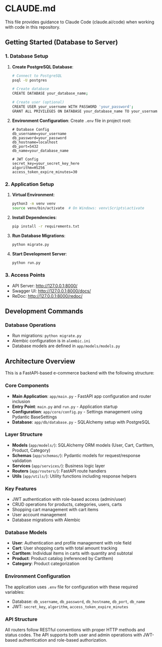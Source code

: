 # CLAUDE.md

This file provides guidance to Claude Code (claude.ai/code) when working with code in this repository.

## Getting Started (Database to Server)

### 1. Database Setup
1. **Create PostgreSQL Database**:
   ```bash
   # Connect to PostgreSQL
   psql -U postgres
   
   # Create database
   CREATE DATABASE your_database_name;
   
   # Create user (optional)
   CREATE USER your_username WITH PASSWORD 'your_password';
   GRANT ALL PRIVILEGES ON DATABASE your_database_name TO your_username;
   ```

2. **Environment Configuration**:
   Create `.env` file in project root:
   ```env
   # Database Config
   db_username=your_username
   db_password=your_password
   db_hostname=localhost
   db_port=5432
   db_name=your_database_name
   
   # JWT Config
   secret_key=your_secret_key_here
   algorithm=HS256
   access_token_expire_minutes=30
   ```

### 2. Application Setup
1. **Virtual Environment**:
   ```bash
   python3 -m venv venv
   source venv/bin/activate  # On Windows: venv\Scripts\activate
   ```

2. **Install Dependencies**:
   ```bash
   pip install -r requirements.txt
   ```

3. **Run Database Migrations**:
   ```bash
   python migrate.py
   ```

4. **Start Development Server**:
   ```bash
   python run.py
   ```

### 3. Access Points
- API Server: http://127.0.0.1:8000/
- Swagger UI: http://127.0.0.1:8000/docs/
- ReDoc: http://127.0.0.1:8000/redoc/

## Development Commands

### Database Operations
- Run migrations: `python migrate.py`
- Alembic configuration is in `alembic.ini`
- Database models are defined in `app/models/models.py`

## Architecture Overview

This is a FastAPI-based e-commerce backend with the following structure:

### Core Components
- **Main Application**: `app/main.py` - FastAPI app configuration and router inclusion
- **Entry Point**: `main.py` and `run.py` - Application startup
- **Configuration**: `app/core/config.py` - Settings management using Pydantic BaseSettings
- **Database**: `app/db/database.py` - SQLAlchemy setup with PostgreSQL

### Layer Structure
- **Models** (`app/models/`): SQLAlchemy ORM models (User, Cart, CartItem, Product, Category)
- **Schemas** (`app/schemas/`): Pydantic models for request/response validation
- **Services** (`app/services/`): Business logic layer
- **Routers** (`app/routers/`): FastAPI route handlers
- **Utils** (`app/utils/`): Utility functions including response helpers

### Key Features
- JWT authentication with role-based access (admin/user)
- CRUD operations for products, categories, users, carts
- Shopping cart management with cart items
- User account management
- Database migrations with Alembic

### Database Models
- **User**: Authentication and profile management with role field
- **Cart**: User shopping carts with total amount tracking
- **CartItem**: Individual items in carts with quantity and subtotal
- **Product**: Product catalog (referenced by CartItem)
- **Category**: Product categorization

### Environment Configuration
The application uses `.env` file for configuration with these required variables:
- Database: `db_username`, `db_password`, `db_hostname`, `db_port`, `db_name`
- JWT: `secret_key`, `algorithm`, `access_token_expire_minutes`

### API Structure
All routers follow RESTful conventions with proper HTTP methods and status codes. The API supports both user and admin operations with JWT-based authentication and role-based authorization.